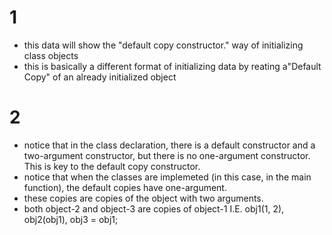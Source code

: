 # 1 
- this data will show the "default copy constructor." way of initializing class objects
- this is basically a different format of initializing data by reating a"Default Copy" of an already initialized object

# 2
- notice that in the class declaration, there is a default constructor and a two-argument constructor, but there is no one-argument constructor. This is key to the default copy constructor.
- notice that when the classes are implemeted (in this case, in the main function), the default copies have one-argument.
- these copies are copies of the object with two arguments. 
- both object-2 and object-3 are copies of object-1
I.E. obj1(1, 2), obj2(obj1), obj3 = obj1; 